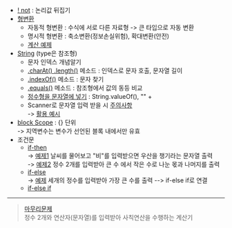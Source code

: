 - [! not](../0520/NotOperator.java) : 논리값 뒤집기
- [형변환](../0520/TestTypes.java)
  - 자동적 형변환 : 수식에 서로 다른 자료형 -> 큰 타입으로 자동 변환
  - 명시적 형변환 : 축소변환(정보손실위험), 확대변환(안전)
  - [계산 예제](../0520/TypeConversion.java)
- [String](../0520/TestString.java) (type은 참조형)
  - 문자 인덱스 개념알기
  - [.charAt() .length()](../0520/TestString2.java) 메소드 : 인덱스로 문자 호출, 문자열 길이
  - [.indexOf()](../0520/StringMethods.java) 메소드 : 문자 찾기
  - [.equals()](../0520/StringEquals.java) 메소드 : 참조형에서 값의 동등 비교
  - [정수형을 문자열에 넣기](../0520/IntegerToString.java) : String.valueOf(), "" +
  - Scanner로 문자열 입력 받을 시 [주의사항](../0520/InputString.java)  
	-> [활용 예시](../0520/T0520_1.java)
- [block Scope](../0520/BlockScope.java) : \{\} 단위  
  -> 지역변수는 변수가 선언된 블록 내에서만 유효
- 조건문
  - [if-then](../0520/TestIf.java)  
   -> [예제1](../0520/Umbrella.java) 날씨를 물어보고 "비"를 입력받으면 우산을 챙기라는 문자열 출력  
   -> [예제2](../0520/DiffBigSmall.java) 정수 2개를 입력받아 큰 수 에서 작은 수로 나눈 몫과 나머지를 출력  
  - [if-else](../0520/EvenOdd.java)  
   -> [예제](../0520/Biggest.java) 세개의 정수를 입력받아 가장 큰 수를 출력 --> if-else if로 연결
  - [if-else if](../0520/TestElseIf.java)  
 ----
> [마무리문제](../0520/MiniCal.java)  
>  정수 2개와 연산자(문자열)를 입력받아 사칙연산을 수행하는 계산기
  
